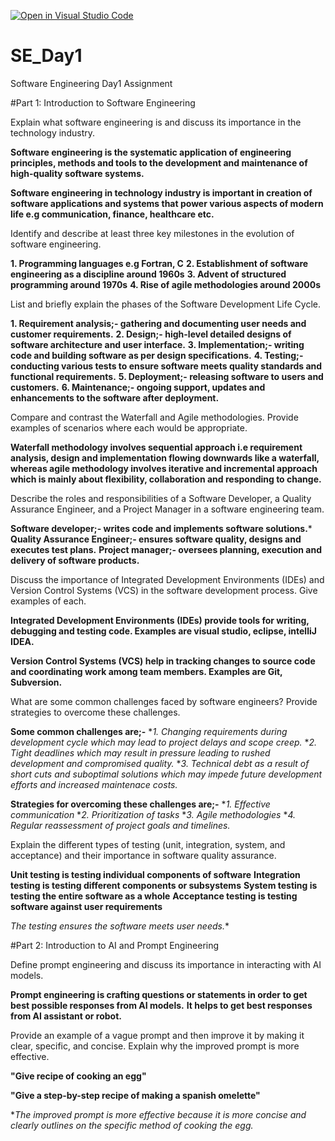 [![Open in Visual Studio Code](https://classroom.github.com/assets/open-in-vscode-2e0aaae1b6195c2367325f4f02e2d04e9abb55f0b24a779b69b11b9e10269abc.svg)](https://classroom.github.com/online_ide?assignment_repo_id=15571164&assignment_repo_type=AssignmentRepo)
# SE_Day1
Software Engineering Day1 Assignment

#Part 1: Introduction to Software Engineering

Explain what software engineering is and discuss its importance in the technology industry.

**Software engineering is the systematic application of engineering principles, methods and tools to the development and maintenance of high-quality software systems.**

**Software engineering in technology industry is important in creation of software applications and systems that power various aspects of modern life e.g communication, finance, healthcare etc.**


Identify and describe at least three key milestones in the evolution of software engineering.

**1. Programming languages e.g Fortran, C**
**2. Establishment of software engineering as a discipline around 1960s**
**3. Advent of structured programming around 1970s**
**4. Rise of agile methodologies around 2000s**


List and briefly explain the phases of the Software Development Life Cycle.

**1. Requirement analysis;- gathering and documenting user needs and customer requirements.**
**2. Design;- high-level detailed designs of software architecture and user interface.**
**3. Implementation;- writing code and building software as per design specifications.**
**4. Testing;- conducting various tests to ensure software meets quality standards and functional requirements.**
**5. Deployment;- releasing software to users and customers.**
**6. Maintenance;- ongoing support, updates and enhancements to the software after deployment.**


Compare and contrast the Waterfall and Agile methodologies. Provide examples of scenarios where each would be appropriate.

**Waterfall methodology involves sequential approach i.e requirement analysis, design and implementation flowing downwards like a waterfall, whereas agile methodology involves iterative and incremental approach which is mainly about flexibility, collaboration and responding to change.**


Describe the roles and responsibilities of a Software Developer, a Quality Assurance Engineer, and a Project Manager in a software engineering team.

**Software developer;- writes code and implements software solutions.***
**Quality Assurance Engineer;- ensures software quality, designs and executes test plans.**
**Project manager;- oversees planning, execution and delivery of software products.**

Discuss the importance of Integrated Development Environments (IDEs) and Version Control Systems (VCS) in the software development process. Give examples of each.

**Integrated Development Environments (IDEs) provide tools for writing, debugging and testing code. Examples are visual studio, eclipse, intelliJ IDEA.**

**Version Control Systems (VCS) help in tracking changes to source code and coordinating work among team members. Examples are Git, Subversion.**


What are some common challenges faced by software engineers? Provide strategies to overcome these challenges.

**Some common challenges are;-**
**1. Changing requirements during development cycle which may lead to project delays and scope creep.*
**2. Tight deadlines which may result in pressure leading to rushed development and compromised quality.*
**3. Technical debt as a result of short cuts and suboptimal solutions which may impede future development efforts and increased maintenace costs.*

**Strategies for overcoming these challenges are;-**
**1. Effective communication*
**2. Prioritization of tasks*
**3. Agile methodologies*
**4. Regular reassessment of project goals and timelines.*


Explain the different types of testing (unit, integration, system, and acceptance) and their importance in software quality assurance.

**Unit testing is testing individual components of software**
**Integration testing is testing different components or subsystems**
**System testing is testing the entire software as a whole**
**Acceptance testing is testing software against user requirements**

*The testing ensures the software meets user needs.**



#Part 2: Introduction to AI and Prompt Engineering


Define prompt engineering and discuss its importance in interacting with AI models.

**Prompt engineering is crafting questions or statements in order to get best possible responses from AI models.**
**It helps to get best responses from AI assistant or robot.**


Provide an example of a vague prompt and then improve it by making it clear, specific, and concise. Explain why the improved prompt is more effective.

**"Give recipe of cooking an egg"**

**"Give a step-by-step recipe of making a spanish omelette"**

**The improved prompt is more effective because it is more concise and clearly outlines on the specific method of cooking the egg.*

